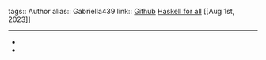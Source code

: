 tags:: Author
alias:: Gabriella439
link:: [Github](https://github.com/Gabriella439) [Haskell for all](https://www.haskellforall.com) 
[[Aug 1st, 2023]]
***

-
-